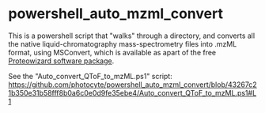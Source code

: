# powershell_auto_mzml_convert
This is a powershell script that "walks" through a directory, and converts all the native liquid-chromatography mass-spectrometry files into .mzML format, using MSConvert, which is available as apart of the free [Proteowizard software package](https://proteowizard.sourceforge.io/download.html).

See the "Auto_convert_QToF_to_mzML.ps1" script:
https://github.com/photocyte/powershell_auto_mzml_convert/blob/43267c21b350e31b58fff8b0a6c0e0d9fe35ebe4/Auto_convert_QToF_to_mzML.ps1#L1
